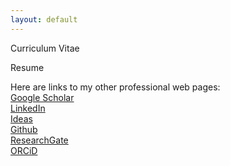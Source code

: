 ```yaml
---
layout: default
---
```


Curriculum Vitae <i class="fa fa-download"> </i>

Resume <i class="fa fa-download"> </i>

Here are links to my other professional web pages:<br>
<i class="ai ai-google-scholar ai-2x"> </i> [Google Scholar](https://scholar.google.com/citations?user=wj_yfJMAAAAJ&hl=en&oi=sra) <br>
<i class="fa fa-linkedin ai-2x"> </i> [LinkedIn](https://www.linkedin.com/in/dasdebasmita) <br>
<i class="ai ai-ideas-repec "> </i> [Ideas](https://ideas.repec.org/f/pda898.html) <br>
<i class="fa fa-github ai-2x"> </i> [Github](https://github.com/debasmita-das-econ) <br>
<i class="ai ai-researchgate ai-2x"> </i> [ResearchGate](https://www.researchgate.net/profile/Debasmita-Das-3) <br>
<i class="ai ai-orcid ai-2x"> </i> [ORCiD](https://orcid.org/0000-0003-3339-570X) <br>
<i class="ai ai-ssrn ai-2x"> </i>






<br>
